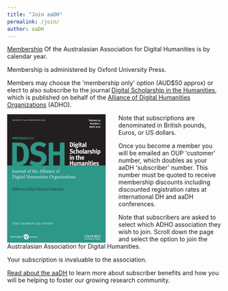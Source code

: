 ```yaml
---
title: "Join aaDH"
permalink: /join/
author: aaDH
---
```


[Membership](https://academic.oup.com/dsh/subscribe) Of the Australasian Association for Digital Humanities is by calendar year.

Membership is administered by Oxford University Press.

Members may choose the 'membership only' option (AUD$50 approx) or elect to also subscribe to the journal [Digital Scholarship in the Humanities](https://academic.oup.com/dsh), which is published on behalf of the [Alliance of Digital Humanities Organizations](http://adho.org/) (ADHO).

<!---
![Digital Scholarship in the Humanities journal](/assets/images/m_digitalsh_32_1cover.webp)
-->

<img style="float: left; padding: 0px 30px 0px 0px;" src="/assets/images/m_digitalsh_32_1cover.webp" alt="Digital Scholarship in the Humanities journal">

Note that subscriptions are denominated in British pounds, Euros, or US dollars.

Once you become a member you will be emailed an OUP 'customer' number, which doubles as your aaDH 'subscriber' number. This number must be quoted to receive membership discounts including discounted registration rates at international DH and aaDH conferences.

Note that subscribers are asked to select which ADHO association they wish to join. Scroll down the page and select the option to join the Australasian Association for Digital Humanities.

Your subscription is invaluable to the association.

[Read about the aaDH](/about/) to learn more about subscriber benefits and how you will be helping to foster our growing research community.